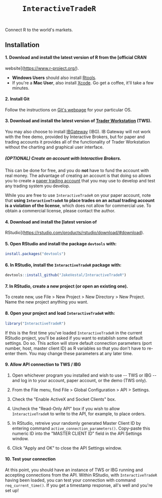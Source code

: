 <h1>
  <code id = "InteractiveTradeR-main-title">
    <span>InteractiveTrade</span><span id = "InteractiveTradeR-main-title-R">R</span>
  </code>
</h1>

<!-- badges: start -->
<!-- badges: end -->

Connect R to the world's markets.

## Installation

#### 1. Download and install the latest version of R from the [official CRAN
website](https://www.r-project.org/).
- **Windows Users** should also install
[Rtools](https://cran.r-project.org/bin/windows/Rtools/installer.html).
- If you're a **Mac User**, also install
[Xcode](https://apps.apple.com/us/app/xcode/id497799835?mt=12). Go get a coffee,
it'll take a few minutes.

#### 2. Install Git
Follow the instructions on [Git's
webpage](https://git-scm.com/book/en/v2/Getting-Started-Installing-Git) for your
particular OS.

#### 3. Download and install the latest version of [Trader Workstation](https://www1.interactivebrokers.com/en/index.php?f=16040) (TWS).

You may also choose to install
[IBGateway](https://www1.interactivebrokers.com/en/index.php?f=16457) (IBG). IB
Gateway will not work with the free demo, provided by Interactive Brokers, but
for paper and trading accounts it provides all of the functionality of Trader
Workstation without the charting and graphical user interface.

##### (OPTIONAL) Create an account with Interactive Brokers.
This can be done for free, and you do **not** have to fund the account with real
money. The advantage of creating an account is that doing so allows you to
create a [paper trading
account](https://www.interactivebrokers.com/en/software/omnibrokers/topics/papertrader.htm)
that you may use to develop and test any trading system you develop.

While you are free to use `InteractiveTradeR` on your paper account, note that
**using `InteractiveTradeR` to place trades on an actual trading account is a
violation of the license**, which does not allow for commercial use. To obtain a
commercial license, please contact the author.

#### 4. Download and install the [latest version of
RStudio](https://rstudio.com/products/rstudio/download/#download).

#### 5. Open RStudio and install the package `devtools` with:
``` r
install.packages("devtools")
```

#### 6. In RStudio, install the `InteractiveTradeR` package with:
``` r
devtools::install_github("JakeVestal/InteractiveTradeR")
```

#### 7. In RStudio, create a new project (or open an existing one).
To create new, use File > New Project > New Directory > New Project. Name the
new project anything you want.

#### 8. Open your project and load `InteractiveTradeR` with:
``` r
library("InteractiveTradeR")
```
If this is the first time you've loaded `InteractiveTradeR` in the current
RStudio project, you'll be asked if you want to establish some default settings.
Do so. This action will store default connection parameters (port number, host,
master client ID) as R variables so that you don't have to re-enter them. You
may change these parameters at any later time.

#### 9. Allow API connection to TWS / IBG
1. Open whichever program you installed and wish to use -- TWS or IBG -- and log
in to your account, paper account, or the demo (TWS only).

2. From the File menu, find File > Global Configuration > API > Settings.

3. Check the "Enable ActiveX and Socket Clients" box.

4. Uncheck the "Read-Only API" box if you wish to allow `InteractiveTradeR` to
write to the API, for example, to place orders.

5. In RStudio, retreive your randomly generated Master Client ID by entering
command `active_connection_parameters()`. Copy-paste this numeric ID into the
"MASTER CLIENT ID" field in the API Settings window.

6. Click "Apply and OK" to close the API Settings window.

#### 10. Test your connection
At this point, you should have an instance of TWS or IBG running and accepting
connections from the API. Within RStudio, with `InteractiveTradeR` having been
loaded, you can test your connection with command `req_current_time()`. If you
get a timestamp response, all's well and you're set up!

